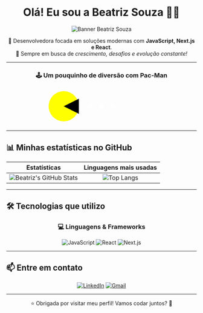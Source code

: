 <h1 align="center">Olá! Eu sou a Beatriz Souza 👩‍💻</h1>

<p align="center">
  <img src="https://your-custom-banner-url.com/banner.png" alt="Banner Beatriz Souza" />
</p>

<p align="center">
🌟 Desenvolvedora focada em soluções modernas com <strong>JavaScript, Next.js e React</strong>.<br>
🎯 Sempre em busca de <em>crescimento, desafios e evolução constante!</em>
</p>

---

<div align="center">

### 🕹️ Um pouquinho de diversão com Pac-Man
<!-- Pac-Man comendo dots -->
<svg height="100" width="300">
  <circle cx="50" cy="50" r="40" fill="yellow" />
  <polygon points="50,50 90,30 90,70" fill="black"/>
  <circle cx="120" cy="50" r="5" fill="white" />
  <circle cx="150" cy="50" r="5" fill="white" />
  <circle cx="180" cy="50" r="5" fill="white" />
</svg>

</div>

---

## 📊 Minhas estatísticas no GitHub

<div align="center">

| Estatísticas | Linguagens mais usadas |
|:--:|:--:|
| ![Beatriz's GitHub Stats](https://github-readme-stats.vercel.app/api?username=souzabweatriz&show_icons=true&theme=radical&hide=issues) | ![Top Langs](https://github-readme-stats.vercel.app/api/top-langs/?username=souzabweatriz&layout=compact&theme=radical) |

</div>

---

## 🛠️ Tecnologias que utilizo

<div align="center">

### 💻 Linguagens & Frameworks

![JavaScript](https://img.shields.io/badge/-JavaScript-F7DF1E?style=for-the-badge&logo=javascript&logoColor=black)
![React](https://img.shields.io/badge/-React-61DAFB?style=for-the-badge&logo=react&logoColor=black)
![Next.js](https://img.shields.io/badge/-Next.js-000000?style=for-the-badge&logo=next.js&logoColor=white)

</div>

---

## 📫 Entre em contato

<div align="center">

[![LinkedIn](https://img.shields.io/badge/-LinkedIn-0A66C2?style=for-the-badge&logo=linkedin&logoColor=white)](https://www.linkedin.com/feed/?trk=guest_homepage-basic_google-one-tap-submit)
[![Gmail](https://img.shields.io/badge/-Email-D14836?style=for-the-badge&logo=gmail&logoColor=white)](mailto:ana.b.oliveira56@aluno.senai.br)

</div>

---

<p align="center">
  ⭐ Obrigada por visitar meu perfil! Vamos codar juntos? 🚀
</p>
